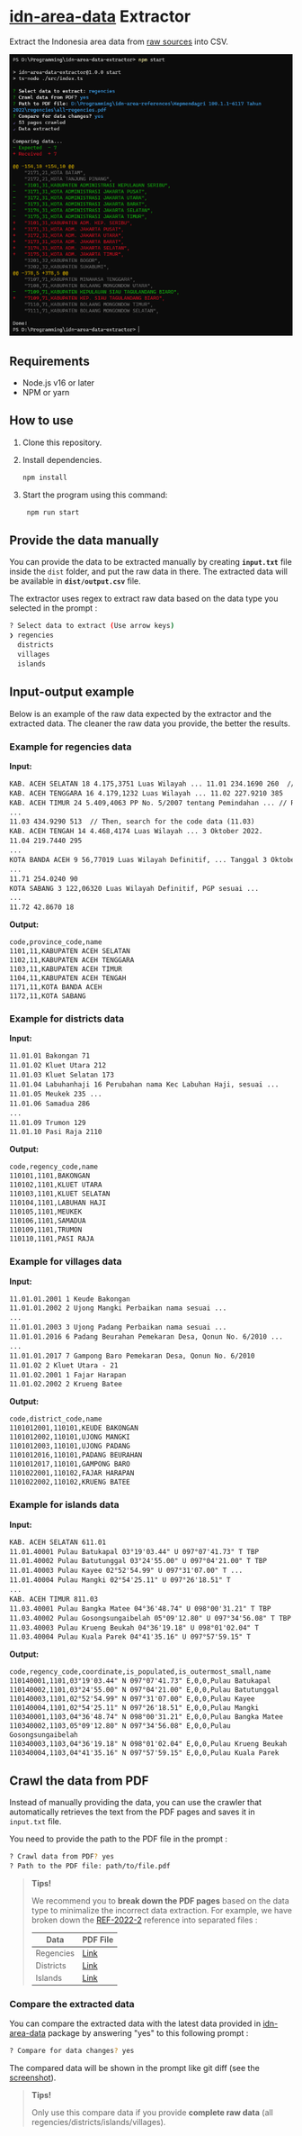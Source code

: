<h1><a href="https://github.com/fityannugroho/idn-area-data">idn-area-data</a> Extractor</h1>

Extract the Indonesia area data from [raw sources](https://github.com/fityannugroho/idn-area-data/docs/references.md) into CSV.

![Screenshot](docs/screenshot.png)

## Requirements

- Node.js v16 or later
- NPM or yarn

## How to use

1. Clone this repository.
1. Install dependencies.

   ```bash
   npm install
   ```

1. Start the program using this command:

   ```bash
    npm run start
    ```

## Provide the data manually

You can provide the data to be extracted manually by creating **`input.txt`** file inside the `dist` folder, and put the raw data in there. The extracted data will be available in **`dist/output.csv`** file.

The extractor uses regex to extract raw data based on the data type you selected in the prompt :

```bash
? Select data to extract (Use arrow keys)
❯ regencies
  districts
  villages
  islands
```

## Input-output example

Below is an example of the raw data expected by the extractor and the extracted data. The cleaner the raw data you provide, the better the results.

### Example for regencies data

**Input:**

```txt
KAB. ACEH SELATAN 18 4.175,3751 Luas Wilayah ... 11.01 234.1690 260  // Better, the name and code is in same row (KAB. ACEH SELATAN, 11.01)
KAB. ACEH TENGGARA 16 4.179,1232 Luas Wilayah ... 11.02 227.9210 385
KAB. ACEH TIMUR 24 5.409,4063 PP No. 5/2007 tentang Pemindahan ... // Retrieves the name first (KAB. ACEH TIMUR)
...
11.03 434.9290 513  // Then, search for the code data (11.03)
KAB. ACEH TENGAH 14 4.468,4174 Luas Wilayah ... 3 Oktober 2022.
11.04 219.7440 295
...
KOTA BANDA ACEH 9 56,77019 Luas Wilayah Definitif, ... Tanggal 3 Oktober 2022.
...
11.71 254.0240 90
KOTA SABANG 3 122,06320 Luas Wilayah Definitif, PGP sesuai ...
...
11.72 42.8670 18
```

**Output:**

```csv
code,province_code,name
1101,11,KABUPATEN ACEH SELATAN
1102,11,KABUPATEN ACEH TENGGARA
1103,11,KABUPATEN ACEH TIMUR
1104,11,KABUPATEN ACEH TENGAH
1171,11,KOTA BANDA ACEH
1172,11,KOTA SABANG
```

### Example for districts data

**Input:**

```txt
11.01.01 Bakongan 71
11.01.02 Kluet Utara 212
11.01.03 Kluet Selatan 173
11.01.04 Labuhanhaji 16 Perubahan nama Kec Labuhan Haji, sesuai ...
11.01.05 Meukek 235 ...
11.01.06 Samadua 286
...
11.01.09 Trumon 129
11.01.10 Pasi Raja 2110
```

**Output:**

```csv
code,regency_code,name
110101,1101,BAKONGAN
110102,1101,KLUET UTARA
110103,1101,KLUET SELATAN
110104,1101,LABUHAN HAJI
110105,1101,MEUKEK
110106,1101,SAMADUA
110109,1101,TRUMON
110110,1101,PASI RAJA
```

### Example for villages data

**Input:**

```txt
11.01.01.2001 1 Keude Bakongan
11.01.01.2002 2 Ujong Mangki Perbaikan nama sesuai ...
...
11.01.01.2003 3 Ujong Padang Perbaikan nama sesuai ...
11.01.01.2016 6 Padang Beurahan Pemekaran Desa, Qonun No. 6/2010 ...
...
11.01.01.2017 7 Gampong Baro Pemekaran Desa, Qonun No. 6/2010
11.01.02 2 Kluet Utara - 21
11.01.02.2001 1 Fajar Harapan
11.01.02.2002 2 Krueng Batee
```

**Output:**

```csv
code,district_code,name
1101012001,110101,KEUDE BAKONGAN
1101012002,110101,UJONG MANGKI
1101012003,110101,UJONG PADANG
1101012016,110101,PADANG BEURAHAN
1101012017,110101,GAMPONG BARO
1101022001,110102,FAJAR HARAPAN
1101022002,110102,KRUENG BATEE
```

### Example for islands data

**Input:**

```txt
KAB. ACEH SELATAN 611.01
11.01.40001 Pulau Batukapal 03°19'03.44" U 097°07'41.73" T TBP
11.01.40002 Pulau Batutunggal 03°24'55.00" U 097°04'21.00" T TBP
11.01.40003 Pulau Kayee 02°52'54.99" U 097°31'07.00" T ...
11.01.40004 Pulau Mangki 02°54'25.11" U 097°26'18.51" T
...
KAB. ACEH TIMUR 811.03
11.03.40001 Pulau Bangka Matee 04°36'48.74" U 098°00'31.21" T TBP
11.03.40002 Pulau Gosongsungaibelah 05°09'12.80" U 097°34'56.08" T TBP
11.03.40003 Pulau Krueng Beukah 04°36'19.18" U 098°01'02.04" T
11.03.40004 Pulau Kuala Parek 04°41'35.16" U 097°57'59.15" T
```

**Output:**

```csv
code,regency_code,coordinate,is_populated,is_outermost_small,name
110140001,1101,03°19'03.44" N 097°07'41.73" E,0,0,Pulau Batukapal
110140002,1101,03°24'55.00" N 097°04'21.00" E,0,0,Pulau Batutunggal
110140003,1101,02°52'54.99" N 097°31'07.00" E,0,0,Pulau Kayee
110140004,1101,02°54'25.11" N 097°26'18.51" E,0,0,Pulau Mangki
110340001,1103,04°36'48.74" N 098°00'31.21" E,0,0,Pulau Bangka Matee
110340002,1103,05°09'12.80" N 097°34'56.08" E,0,0,Pulau Gosongsungaibelah
110340003,1103,04°36'19.18" N 098°01'02.04" E,0,0,Pulau Krueng Beukah
110340004,1103,04°41'35.16" N 097°57'59.15" E,0,0,Pulau Kuala Parek
```

## Crawl the data from PDF

Instead of manually providing the data, you can use the crawler that automatically retrieves the text from the PDF pages and saves it in `input.txt` file.

You need to provide the path to the PDF file in the prompt :

```bash
? Crawl data from PDF? yes
? Path to the PDF file: path/to/file.pdf
```

> **Tips!**
>
> We recommend you to **break down the PDF pages** based on the data type to minimalize the incorrect data extraction. For example, we have broken down the [REF-2022-2](https://github.com/fityannugroho/idn-area-data/blob/main/docs/references.md#REF-2022-2) reference into separated files :
>
> | Data | PDF File |
> | --- | --- |
> | Regencies | [Link](https://drive.google.com/file/d/1B4EZjirbEePKZvAx4IfAH1BVi3ZjcAz-/view?usp=sharing) |
> | Districts | [Link](https://drive.google.com/file/d/15gWxAodtbTkpq9neawjh-xZ2hdsTC13k/view?usp=sharing) |
> | Islands | [Link](https://drive.google.com/file/d/1UdO92VMLNgVcq90mTJbuFEXgMzmMxhi3/view?usp=sharing) |

### Compare the extracted data

You can compare the extracted data with the latest data provided in [idn-area-data](https://github.com/fityannugroho/idn-area-data) package by answering "yes" to this following prompt :

```bash
? Compare for data changes? yes
```

The compared data will be shown in the prompt like git diff (see the [screenshot](docs/screenshot.png)).

> **Tips!**
>
> Only use this compare data if you provide **complete raw data** (all regencies/districts/islands/villages).
